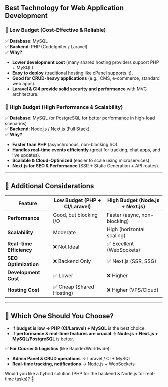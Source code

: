 ## **Best Technology for Web Application Development**  

### **🔹 Low Budget (Cost-Effective & Reliable)**  
✅ **Database**: MySQL  
✅ **Backend**: PHP (CodeIgniter / Laravel)  
✅ **Why?**  
- **Lower development cost** (many shared hosting providers support PHP + MySQL).  
- **Easy to deploy** (traditional hosting like cPanel supports it).  
- **Good for CRUD-heavy applications** (e.g., CMS, e-commerce, standard web apps).  
- **Laravel & CI4 provide solid security and performance** with MVC architecture.  

### **🔹 High Budget (High Performance & Scalability)**  
✅ **Database**: MySQL (or PostgreSQL for better performance in high-load scenarios)  
✅ **Backend**: Node.js / Next.js (Full Stack)  
✅ **Why?**  
- **Faster than PHP** (asynchronous, non-blocking I/O).  
- **Handles real-time events efficiently** (great for tracking, chat apps, and live updates).  
- **Scalable & Cloud-Optimized** (easier to scale using microservices).  
- **Next.js for SEO & Performance** (SSR + Static Generation + API routes).  

---

## **🚀 Additional Considerations**
| Feature | Low Budget (PHP + CI/Laravel) | High Budget (Node.js + Next.js) |
|---------|----------------|----------------|
| **Performance** | Good, but blocking I/O | Faster (async, non-blocking) |
| **Scalability** | Moderate | High (horizontal scaling) |
| **Real-time Efficiency** | ❌ Not Ideal | ✅ Excellent (WebSockets) |
| **SEO Optimization** | ❌ Backend Only | ✅ Next.js (SSR, SSG) |
| **Development Cost** | ✅ Lower | ❌ Higher |
| **Hosting Cost** | ✅ Cheap (Shared Hosting) | ❌ Higher (VPS/Cloud) |

---

## **🔹 Which One Should You Choose?**
- If **budget is low → PHP (CI/Laravel) + MySQL** is the best choice.  
- If **performance & real-time features are crucial → Node.js + Next.js + MySQL/PostgreSQL** is better.  

✅ **For Courier & Logistics** (like RapidexWorldwide):  
- **Admin Panel & CRUD operations** → Laravel / CI + MySQL  
- **Real-time tracking, notifications** → Node.js + WebSockets  

Would you like a hybrid solution (PHP for the backend & Node.js for real-time tasks)? 🚀
